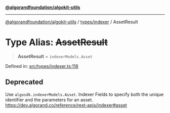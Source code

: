 [**@algorandfoundation/algokit-utils**](../../../README.md)

***

[@algorandfoundation/algokit-utils](../../../README.md) / [types/indexer](../README.md) / AssetResult

# Type Alias: ~~AssetResult~~

> **AssetResult** = `indexerModels.Asset`

Defined in: [src/types/indexer.ts:118](https://github.com/algorandfoundation/algokit-utils-ts/blob/main/src/types/indexer.ts#L118)

## Deprecated

Use `algosdk.indexerModels.Asset`. Indexer Fields to specify both the unique identifier and the parameters for an asset. https://dev.algorand.co/reference/rest-apis/indexer#asset

